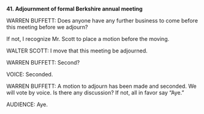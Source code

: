 **41. Adjournment of formal Berkshire annual meeting**

WARREN BUFFETT: Does anyone have any further business to come before this meeting before we adjourn?

If not, I recognize Mr. Scott to place a motion before the moving.

WALTER SCOTT: I move that this meeting be adjourned.

WARREN BUFFETT: Second?

VOICE: Seconded.

WARREN BUFFETT: A motion to adjourn has been made and seconded. We will vote by voice. Is there any discussion? If not, all in favor say “Aye.”

AUDIENCE: Aye.

  

  

  

  

  

  

  

  

  

  

  

  

  

  

  

  

  

  

  

  

  

  

  

  

  

  

